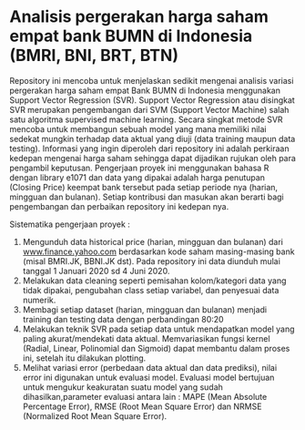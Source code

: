 # Analisis pergerakan harga saham empat bank BUMN di Indonesia (BMRI, BNI, BRT, BTN)

Repository ini mencoba untuk menjelaskan sedikit mengenai analisis variasi pergerakan harga saham empat Bank BUMN di Indonesia menggunakan Support Vector Regression (SVR). Support Vector Regression atau disingkat SVR merupakan pengembangan dari SVM (Support Vector Machine) salah satu algoritma supervised machine learning. Secara singkat metode SVR mencoba untuk membangun sebuah model yang mana memiliki nilai sedekat mungkin terhadap data aktual yang diuji (data training maupun data testing).
Informasi yang ingin diperoleh dari repository ini adalah perkiraan kedepan mengenai harga saham sehingga dapat dijadikan rujukan oleh para pengambil keputusan. 
Pengerjaan proyek ini menggunakan bahasa R dengan library e1071 dan data yang dipakai adalah harga penutupan (Closing Price) keempat bank tersebut pada setiap periode nya (harian, mingguan dan bulanan). Setiap kontribusi dan masukan akan berarti bagi pengembangan dan perbaikan repository ini kedepan nya.

Sistematika pengerjaan proyek : 

1. Mengunduh data historical price (harian, mingguan dan bulanan) dari www.finance.yahoo.com berdasarkan kode saham masing-masing bank (misal BMRI.JK, BBNI.JK dst). Pada repository ini data diunduh mulai tanggal 1 Januari 2020 sd 4 Juni 2020.
2. Melakukan data cleaning seperti pemisahan kolom/kategori data yang tidak dipakai, pengubahan class setiap variabel, dan penyesuai data numerik.
3. Membagi setiap dataset (harian, mingguan dan bulanan) menjadi training dan testing data dengan perbandingan 80:20
4. Melakukan teknik SVR pada setiap data untuk mendapatkan model yang paling akurat/mendekati data aktual. Memvariasikan fungsi kernel (Radial, Linear, Polinomial dan Sigmoid) dapat membantu dalam proses ini, setelah itu dilakukan plotting.
5. Melihat variasi error (perbedaan data aktual dan data prediksi), nilai error ini digunakan untuk evaluasi model. Evaluasi model bertujuan untuk mengukur keakuratan suatu model yang sudah dihasilkan,parameter evaluasi antara lain : MAPE (Mean Absolute Percentage Error), RMSE (Root Mean Square Error) dan NRMSE (Normalized Root Mean Square Error).


